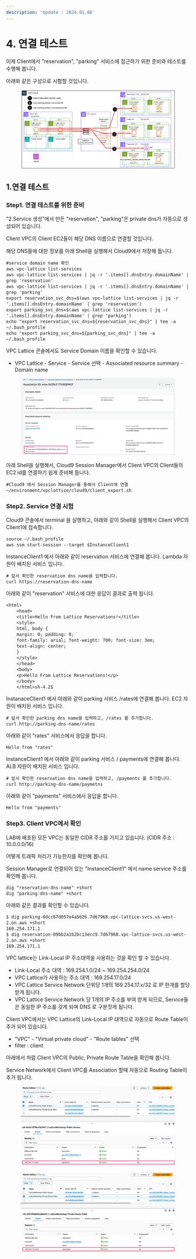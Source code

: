 ```yaml
---
description: 'Update : 2024.01.08'
---
```


# 4. 연결 테스트

이제 Client에서 "reservation", "parking" 서비스에 접근하기 위한 준비와 테스트를 수행해 봅니다.

아래와 같은 구성으로 시험할 것입니다.

<figure><img src="../.gitbook/assets/image (29).png" alt=""><figcaption></figcaption></figure>

## 1.연결 테스트



### Step1. 연결 테스트를 위한 준비

"2.Service 생성"에서 만든 "reservation", "parking"은 private dns가 자동으로 생성되어 있습니다.&#x20;

Client VPC의 Client EC2들이 해당 DNS 이름으로 연결할 것입니다.

해당 DNS들에 대한 정보를 아래 Shell을 실행해서 Cloud9에서 저장해 둡니다.

```
#service domain name 확인
aws vpc-lattice list-services
aws vpc-lattice list-services | jq -r '.items[].dnsEntry.domainName' | grep 'reservation'
aws vpc-lattice list-services | jq -r '.items[].dnsEntry.domainName' | grep 'parking'
export reservation_svc_dns=$(aws vpc-lattice list-services | jq -r '.items[].dnsEntry.domainName' | grep 'reservation')
export parking_svc_dns=$(aws vpc-lattice list-services | jq -r '.items[].dnsEntry.domainName' | grep 'parking')
echo "export reservation_svc_dns=${reservation_svc_dns}" | tee -a ~/.bash_profile
echo "export parking_svc_dns=${parking_svc_dns}" | tee -a ~/.bash_profile

```

VPC Lattice 콘솔에서도 Service Domain 이름을 확인할 수 있습니다.

* VPC Lattice - Service - Service 선택 - Associated resource summary - Domain name

<figure><img src="../.gitbook/assets/image (30).png" alt=""><figcaption></figcaption></figure>

아래 Shell을 실행해서, Cloud9 Session Manager에서 Client VPC의 Client들의 EC2 id를 연결하기 쉽게 준비해 둡니다.

```
#Cloud9 에서 Session Manager를 통해서 Client에 연결
~/environment/vpclattice/cloud9/client_export.sh

```

### Step2. Service 연결 시험

Cloud9 콘솔에서 terminal 을 실행하고, 아래와 같이 Shell을 실행해서 Client VPC의 Client1에 접속합니다.

```
source ~/.bash_profile
aws ssm start-session --target $InstanceClient1

```

InstanceClient1 에서 아래와 같이 reservation 서비스에 연결해 봅니다. Lambda 자원이 배치된 서비스 입니다.

```
# 앞서 확인한 reservation dns name을 입력합니다.
curl https://reservation-dns-name

```

아래와 같이 "reservation" 서비스에 대한 응답이 결과로 출력 됩니다.

```
<html>
    <head>
    <title>Hello From Lattice Reservations!</title>
    <style>
    html, body {
    margin: 0; padding: 0;
    font-family: arial; font-weight: 700; font-size: 3em;
    text-align: center;
    }
    </style>
    </head>
    <body>
    <p>Hello From Lattice Reservations!</p>
    </body>
    </html>sh-4.2$ 
```



InstanaceClient1 에서 아래와 같이 parking 서비스 /rates에 연결해 봅니다. EC2 자원이 배치된 서비스 입니다.

```
# 앞서 확인한 parking dns name을 입력하고, /rates 를 추가합니다.
curl http://parking-dns-name/rates
```

아래와 같이 "rates" 서비스에서 응답을 합니다.

```
Hello from "rates"
```

InstanceClient1 에서 아래와 같이 parking 서비스 / payments에 연결해 봅니다. ALB 자원이 배치된 서비스 입니다.

```
# 앞서 확인한 reservation dns name을 입력하고, /payments 를 추가합니다.
curl http://parking-dns-name/paymetns
```

아래와 같이 "payments" 서비스에서 응답을 합니다.

```
Hello from "payments"
```

### Step3. Client VPC에서 확인

LAB에 배포된 모든 VPC는 동일한 CIDR 주소를 가지고 있습니다. (CIDR 주소 : 10.0.0.0/16)

어떻게 트래픽 처리가 가능한지를 확인해 봅니다.

Session Manager로 연결되어 있는 "InstanceClient1" 에서 name service 주소를 확인해 봅니다.

```
dig "reservation-dns-name" +short
dig "parking-dns-name" +short

```

아래와 같은 결과를 확인할 수 있습니다.

```
$ dig parking-0dcc67d057e4a5626.7d67968.vpc-lattice-svcs.us-west-2.on.aws +short
169.254.171.1
$ dig reservation-09bb2a1b2bc13ecc9.7d67968.vpc-lattice-svcs.us-west-2.on.aws +short
169.254.171.1
```

VPC lattice는 Link-Local IP 주소대역을 사용하는 것을 확인 할 수 있습니다.&#x20;

* Link-Local 주소 대역 : 169.254.1.0/24 \~ 169.254.254.0/24
* VPC Lattice가 사용하는 주소 대역 : 169.254.17.0/24&#x20;
* VPC Lattice Service Network 단위당 1개의 169.254.17.x/32 로 IP 한개를 할당받게 됩니다.
* VPC Lattice Service Network 당 1개의 IP 주소를 부여 받게 되므로, Service들은 동일한 IP 주소를 갖게 되며 DNS 로 구분짓게 됩니다.

Client VPC에서는 VPC Lattice의 Link-Local IP 대역으로 자동으로 Route Table이 추가 되어 있습니다.

* "VPC" - "Virtual private cloud" - "Route tables" 선택
* filter : client

아래에서 처럼 Client VPC의 Public, Private Route Table을 확인해 봅니다.&#x20;

Service Network에서 Client VPC를 Association 할때 자동으로 Routing Table이 추가 됩니다.

<figure><img src="../.gitbook/assets/image.png" alt=""><figcaption></figcaption></figure>

<figure><img src="../.gitbook/assets/image (1).png" alt=""><figcaption></figcaption></figure>

